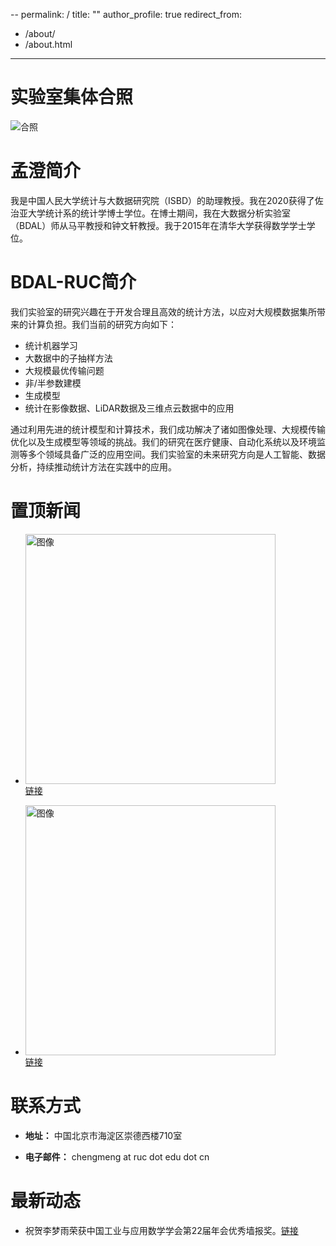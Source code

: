 --
permalink: /
title: ""
author_profile: true
redirect_from: 
  - /about/
  - /about.html
---

实验室集体合照
======
![合照](../files/实验室合照.jpg)

孟澄简介
======
我是中国人民大学统计与大数据研究院（ISBD）的助理教授。我在2020获得了佐治亚大学统计系的统计学博士学位。在博士期间，我在大数据分析实验室（BDAL）师从马平教授和钟文轩教授。我于2015年在清华大学获得数学学士学位。

BDAL-RUC简介
======
我们实验室的研究兴趣在于开发合理且高效的统计方法，以应对大规模数据集所带来的计算负担。我们当前的研究方向如下：
- 统计机器学习
- 大数据中的子抽样方法
- 大规模最优传输问题
- 非/半参数建模
- 生成模型
- 统计在影像数据、LiDAR数据及三维点云数据中的应用

通过利用先进的统计模型和计算技术，我们成功解决了诸如图像处理、大规模传输优化以及生成模型等领域的挑战。我们的研究在医疗健康、自动化系统以及环境监测等多个领域具备广泛的应用空间。我们实验室的未来研究方向是人工智能、数据分析，持续推动统计方法在实践中的应用。

置顶新闻
=====

-  <img src="https://cheng-bdal.github.io//images/赛道.jpg" alt="图像" width="400"><br>
  [链接](https://mp.weixin.qq.com/s/jtmVn6od7OL0Z7EPplROpQ)

-  <img src="https://cheng-bdal.github.io//images/新生讲话.jpg" alt="图像" width="400"><br>
  [链接](https://mp.weixin.qq.com/s/bSx9Vl2pe-LEdYZdeyDGRQ)
  

联系方式
======
- **地址：** 中国北京市海淀区崇德西楼710室

- **电子邮件：** chengmeng at ruc dot edu dot cn

最新动态
=====

- 祝贺李梦雨荣获中国工业与应用数学学会第22届年会优秀墙报奖。[链接](https://mp.weixin.qq.com/s/ffKNLItqx5vv-P0r3Yd2QQ)